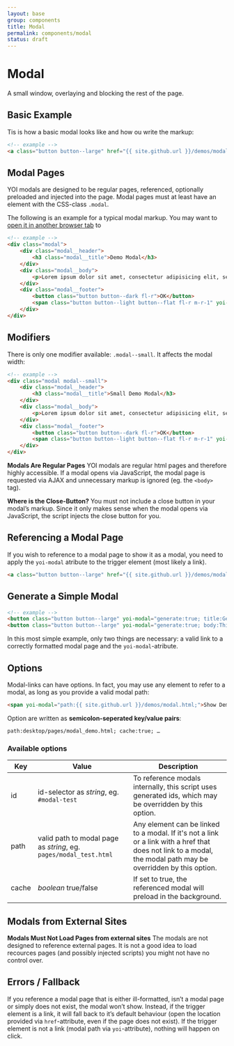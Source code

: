 ```yaml
---
layout: base
group: components
title: Modal
permalink: components/modal
status: draft
---
```


# Modal

<p class="intro">A small window, overlaying and blocking the rest of the page.</p>

## Basic Example

Tis is how a basic modal looks like and how ou write the markup:

```html
<!-- example -->
<a class="button button--large" href="{{ site.github.url }}/demos/modal.html" yoi-modal>Open demos/modal.html as Modal</a>
```

## Modal Pages

YOI modals are designed to be regular pages, referenced, optionally preloaded and injected into the page. Modal pages must at least have an element with the CSS-class `.modal`.

The following is an example for a typical modal markup. You may want to <a href="{{ site.github.url }}/demos/modal.html" target="_blank">open it in another browser tab</a> to

```html
<!-- example -->
<div class="modal">
    <div class="modal__header">
        <h3 class="modal__title">Demo Modal</h3>
    </div>
    <div class="modal__body">
        <p>Lorem ipsum dolor sit amet, consectetur adipisicing elit, sed do eiusmod tempor incididunt ut labore et dolore magna aliqua. Ut enim ad minim veniam, quis nostrud exercitation ullamco laboris nisi ut aliquip ex ea commodo consequat. Duis aute irure dolor in reprehenderit in voluptate velit esse cillum dolore eu fugiat nulla pariatur. Excepteur sint occaecat cupidatat non proident, sunt in culpa qui officia deserunt mollit anim id est laborum.</p>
    </div>
    <div class="modal__footer">
        <button class="button button--dark fl-r">OK</button>
        <span class="button button--light button--flat fl-r m-r-1" yoi-action="closeModal">Cancel</span>
    </div>
</div>
```

## Modifiers

There is only one modifier available: `.modal--small`. It affects the modal width:

```html
<!-- example -->
<div class="modal modal--small">
    <div class="modal__header">
        <h3 class="modal__title">Small Demo Modal</h3>
    </div>
    <div class="modal__body">
        <p>Lorem ipsum dolor sit amet, consectetur adipisicing elit, sed do eiusmod tempor incididunt ut labore et dolore magna aliqua. Ut enim ad minim veniam.</p>
    </div>
    <div class="modal__footer">
        <button class="button button--dark fl-r">OK</button>
        <span class="button button--light button--flat fl-r m-r-1" yoi-action="closeModal">Cancel</span>
    </div>
</div>
```

<p class="hint hint--primary"><b>Modals Are Regular Pages</b> YOI modals are regular html pages and therefore highly accessible. If a modal opens via JavaScript, the modal page is requested via AJAX and unnecessary markup is ignored (eg. the <code>&lt;body&gt;</code> tag).</p>
<p class="hint hint--primary"><b>Where is the Close-Button?</b> You must not include a close button in your modal’s markup. Since it only makes sense when the modal opens via JavaScript, the script injects the close button for you.</p>

## Referencing a Modal Page

If you wish to reference to a modal page to show it as a modal, you need to apply the `yoi-modal` atribute to the trigger element (most likely a link).

```html
<a class="button button--large" href="{{ site.github.url }}/demos/modal.html" yoi-modal>Show Demo Modal</a>
```

## Generate a Simple Modal

```html
<!-- example -->
<button class="button button--large" yoi-modal="generate:true; title:Generated Modal; body:This is a generated modal. Lorem ipsum dolor sit amet, consectetur adipisicing.; modifiers:modal--small;">Generate Small Modal With Title</button>
<button class="button button--large" yoi-modal="generate:true; body:This is a generated modal without title. Lorem ipsum dolor sit amet, consectetur adipisicing.; modifiers:modal--small;">Generate Small Modal</button>
```

In this most simple example, only two things are necessary: a valid link to a correctly formatted modal page and the `yoi-modal`-atribute.

## Options

Modal-links can have options. In fact, you may use any element to refer to a modal, as long as you provide a valid modal path:

```html
<span yoi-modal="path:{{ site.github.url }}/demos/modal.html;">Show Demo Modal</span>
```

Option are written as **semicolon-seperated key/value pairs**:

```
path:desktop/pages/modal_demo.html; cache:true; …
```

### Available options

| Key | Value | Description |
| - | - | - |
| id    | id-selector as *string*, eg. `#modal-test`| To reference modals internally, this script uses generated ids, which may be overridden by this option. |
| path  | valid path to modal page as *string*, eg. `pages/modal_test.html` | Any element can be linked to a modal. If it's not a link or a link with a href that does not link to a modal, the modal path may be overridden by this option. |
| cache | *boolean* true/false | If set to true, the referenced modal will preload in the background. |

## Modals from External Sites

<p class="hint hint--negative"><b>Modals Must Not Load Pages from external sites</b> The modals are not designed to reference external pages. It is not a good idea to load recources pages (and possibly injected scripts) you might not have no control over.</p>

## Errors / Fallback

If you reference a modal page that is either ill-formatted, isn’t a modal page or simply does not exist, the modal won’t show.
Instead, if the trigger element is a link, it will fall back to it’s default behaviour (open the location provided via `href`-attribute, even if the page does not exist). If the trigger element is not a link (modal path via `yoi`-attribute), nothing will happen on click.

